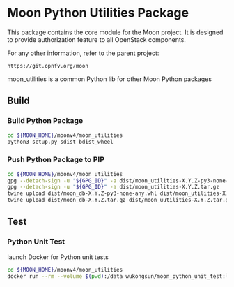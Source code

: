 # Moon Python Utilities Package
This package contains the core module for the Moon project.
It is designed to provide authorization feature to all OpenStack components.

For any other information, refer to the parent project:

    https://git.opnfv.org/moon

moon_utilities is a common Python lib for other Moon Python packages

## Build
### Build Python Package
```bash
cd ${MOON_HOME}/moonv4/moon_utilities
python3 setup.py sdist bdist_wheel
```

### Push Python Package to PIP
```bash
cd ${MOON_HOME}/moonv4/moon_utilities
gpg --detach-sign -u "${GPG_ID}" -a dist/moon_utilities-X.Y.Z-py3-none-any.whl
gpg --detach-sign -u "${GPG_ID}" -a dist/moon_utilities-X.Y.Z.tar.gz
twine upload dist/moon_db-X.Y.Z-py3-none-any.whl dist/moon_utilities-X.Y.Z-py3-none-any.whl.asc
twine upload dist/moon_db-X.Y.Z.tar.gz dist/moon_uutilities-X.Y.Z.tar.gz.asc
```

## Test
### Python Unit Test
launch Docker for Python unit tests
```bash
cd ${MOON_HOME}/moonv4/moon_utilities
docker run --rm --volume $(pwd):/data wukongsun/moon_python_unit_test:latest
```
